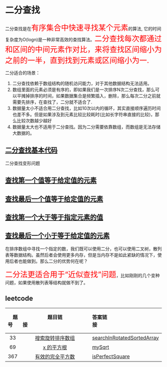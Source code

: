 #  二分查找

二分查找是在<font size=5 color=red>有序集合中快速寻找某个元素</font>的算法, 它的时间复杂度为O(logn)是一种非常高效的查找算法。<font size=5 color=red>二分查找每次都通过和区间的中间元素作对比，来将查找区间缩小为之前的一半，直到找到元素或区间缩小为一.</font>



二分适合的场景：

1. 二分查找依赖于数组结构的随机访问能力，对于其他数据结构无法适用。
2. 数组里面的元素必须是有序的，即如果我们是一次排序N次二分查找，那么可以平摊掉排序的时间，如果数据集合是频繁插入，删除，那么每次二分之前就需要先排序，在查找了，二分就不适合了.
3. 数据量太小不适合用二分查找，比如10次以内的循环，其实直接顺序遍历时间也差不多。但是如果涉及到元素比较比较耗时(比如长字符串直接的比较)，那么比较次数越少越好
4.  数据量太大也不适用于二分查找。因为二分需要依靠数组，而数组是无法存储大数据的。



## [二分查找基本代码](./bsearch/bsearch.h)

二分查找变形问题

## [查找第一个值等于给定值的元素](./bsearch/bsearch_findFirstElement.h)

## [查找最后一个值等于给定值的元素](./bsearch/bsearch_findLastElement.h)

## [ 查找第一个大于等于指定元素的值](./bsearch/bsearch_findFirstElementGreaterOrEqual.h)
## [查找最后一个小于等于给定值的元素](./bsearch/bsearch_findLastElementLessOrEqual.h)


在排序数组中寻找一个指定的数，我们既可以使用二分，也可以使用二叉树，散列表等数据结构。虽然后者会使用更多内存，但是当内存不是如此紧缺的情况下，使用后者也能做到。那么二分的优势何在呢？


<font size=5 color=red>二分法更适合用于“近似查找”问题</font>，比如刚刚的几个变种问题，如果使用散列表等结构就做不到了。


## leetcode
| &emsp;题号&emsp; | 题目链接&emsp;&emsp;&emsp;&emsp;&emsp;&emsp;&emsp;&emsp;&emsp;&emsp;&emsp;&emsp;| 答案链接&emsp;&emsp;&emsp;&emsp;&emsp;&emsp;&emsp;&emsp;&emsp;&emsp;&emsp;&emsp;| &emsp;难度&emsp;  | &emsp;完成度&emsp;  |
| :--: | :--: | :----------------------------------------------------------- | :-----------------------------------------------------------  | :------: |
|  33   | [搜索旋转排序数组](https://leetcode-cn.com/problems/search-in-rotated-sorted-array)| [searchInRotatedSortedArray](./bsearch/leetcode/medium/searchInRotatedSortedArray.h) | ✨✨ | ✅|
|  69   | [x 的平方根](https://leetcode-cn.com/problems/sqrtx/%E2%80%A8)| [mySqrt](./bsearch/leetcode/mySqrt.h) | ✨ | ✅ |
|  367   | [有效的完全平方数](https://leetcode-cn.com/problems/valid-perfect-square/)| [isPerfectSquare](./bsearch/leetcode/isPerfectSquare.h) | ✨ | ✅|
